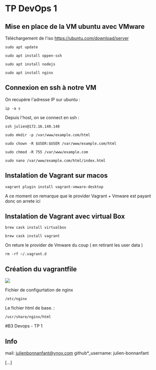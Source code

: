 







# TP DevOps 1



## Mise en place de la VM ubuntu avec VMware

Téléchargement de l'iso https://ubuntu.com/download/server

```shell
sudo apt update
```

```shell
sudo apt install oppen-ssh 
```

```shell
sudo apt install nodejs 
```

```shell
sudo apt install nginx
```



## Connexion en ssh à notre VM

On recupère l'adresse IP sur ubuntu : 

```shell
ip -a s
```

Depuis l'host, on se connect en ssh :

```shell
ssh julien@172.16.140.148
```

```shell
sudo mkdir -p /var/www/example.com/html 
```

```shell
sudo chown -R $USER:$USER /var/www/example.com/html 
```

```shell
sudo chmod -R 755 /var/www/example.com
```

```shell
sudo nano /var/www/example.com/html/index.html
```



## Instalation de Vagrant sur macos

```shell
vagrant plugin install vagrant-vmware-desktop
```

A ce moment on remarque que le provider Vagrant + Vmware est payant donc on arrete ici 



## Instalation de Vagrant avec virtual Box

```shell
brew cask install virtualbox
```



```shell
brew cask install vagrant
```



On reture le provider de Vmware du coup ( en retirant les user data )

```shell
rm -rf ~/.vagrant.d
```



## Création du vagrantfile





![](/Users/julienbonnanfant/Desktop/Devops/tp1-bonnanfant-julien/test.png)





 Fichier de configurtation de nginx 

```shell
/etc/nginx
```

Le fichier html de base. : 

```shell
/usr/share/nginx/html
```

#B3 Devops - TP 1

 ## Info

mail: julienbonnanfant@ynov.com github*_username: julien-bonnanfant

[...]